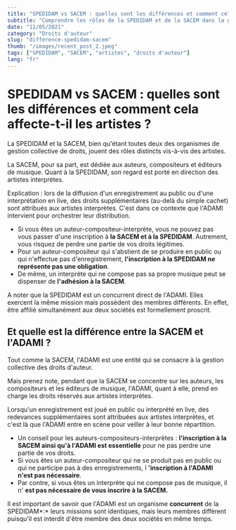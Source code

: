 ```yaml
---
title: "SPEDIDAM vs SACEM : quelles sont les différences et comment cela affecte-t-il les artistes ?"
subtitle: "Comprendre les rôles de la SPEDIDAM et de la SACEM dans la gestion des droits d'auteur"
date: "11/05/2021"
category: "Droits d'auteur"
slug: "difference-spedidam-sacem"
thumb: "/images/recent_post_2.jpeg"
tags: ["SPEDIDAM", "SACEM", "artistes", "droits d'auteur"]
lang: "fr"
---
```


# SPEDIDAM vs SACEM : quelles sont les différences et comment cela affecte-t-il les artistes ?

La SPEDIDAM et la SACEM, bien qu'étant toutes deux des organismes de gestion collective de droits, jouent des rôles distincts vis-à-vis des artistes.

La SACEM, pour sa part, est dédiée aux auteurs, compositeurs et éditeurs de musique. Quant à la SPEDIDAM, son regard est porté en direction des artistes interprètes.

Explication : lors de la diffusion d'un enregistrement au public ou d'une interprétation en live, des droits supplémentaires (au-delà du simple cachet) sont attribués aux artistes interprètes. C'est dans ce contexte que l'ADAMI intervient pour orchestrer leur distribution.

- Si vous êtes un auteur-compositeur-interprète, vous ne pouvez pas vous passer d'une inscription à **la SACEM et à la SPEDIDAM**. Autrement, vous risquez de perdre une partie de vos droits légitimes.
- Pour un auteur-compositeur qui s'abstient de se produire en public ou qui n'effectue pas d'enregistrement, **l'inscription à la SPEDIDAM ne représente pas une obligation**.
- De même, un interprète qui ne compose pas sa propre musique peut se dispenser de **l'adhésion à la SACEM**.

A noter que la SPEDIDAM est un concurrent direct de l'ADAMI. Elles exercent la même mission mais possèdent des membres différents. En effet, être affilié simultanément aux deux sociétés est formellement proscrit.

## Et quelle est la différence entre la SACEM et l'ADAMI ?

Tout comme la SACEM, l'ADAMI est une entité qui se consacre à la gestion collective des droits d'auteur.

Mais prenez note, pendant que la SACEM se concentre sur les auteurs, les compositeurs et les éditeurs de musique, l'ADAMI, quant à elle, prend en charge les droits réservés aux artistes interprètes.

Lorsqu'un enregistrement est joué en public ou interprété en live, des redevances supplémentaires sont attribuées aux artistes interprètes, et c'est là que l'ADAMI entre en scène pour veiller à leur bonne répartition.

- Un conseil pour les auteurs-compositeurs-interprètes : **l'inscription à la SACEM ainsi qu'à l'ADAMI est essentielle** pour ne pas perdre une partie de vos droits.
- Si vous êtes un auteur-compositeur qui ne se produit pas en public ou qui ne participe pas à des enregistrements, l **'inscription à l'ADAMI n'est pas nécessaire**.
- Par contre, si vous êtes un interprète qui ne compose pas de musique, il n' **est pas nécessaire de vous inscrire à la SACEM.**

Il est important de savoir que l'ADAMI est un organisme **concurrent** de la SPEDIDAM*:* leurs missions sont identiques, mais leurs membres diffèrent puisqu'il est interdit d'être membre des deux sociétés en même temps.
